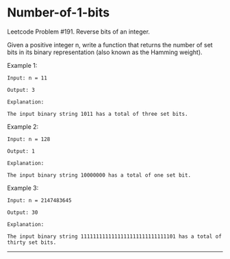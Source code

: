 # Number-of-1-bits
Leetcode Problem #191. Reverse bits of an integer.

Given a positive integer n, write a function that returns the number of set bits in its binary representation (also known as the Hamming weight).

 
Example 1:
```
Input: n = 11

Output: 3

Explanation:

The input binary string 1011 has a total of three set bits.
```

Example 2:
```
Input: n = 128

Output: 1

Explanation:

The input binary string 10000000 has a total of one set bit.
```

Example 3:
```
Input: n = 2147483645

Output: 30

Explanation:

The input binary string 1111111111111111111111111111101 has a total of thirty set bits.
```

---
